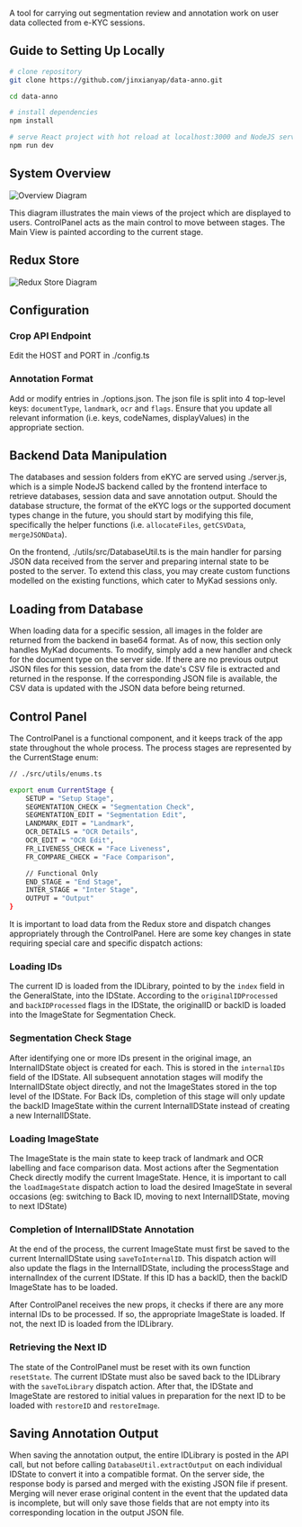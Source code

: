 A tool for carrying out segmentation review and annotation work on user data collected from e-KYC sessions.

## Guide to Setting Up Locally
```bash
# clone repository
git clone https://github.com/jinxianyap/data-anno.git

cd data-anno

# install dependencies
npm install

# serve React project with hot reload at localhost:3000 and NodeJS server at localhost:5000
npm run dev
```
## System Overview
![Overview Diagram](https://drive.google.com/uc?export=view&id=1wz88ml6FLm8UfYZxshD1IuMAJyqD4G1i)

This diagram illustrates the main views of the project which are displayed to users. ControlPanel acts as the main control to move between stages. The Main View is painted according to the current stage.

## Redux Store
![Redux Store Diagram](https://drive.google.com/uc?export=view&id=1Lyu-bXF6oFuNZUbzNMOUeTolZyxIt_ya)

## Configuration
### Crop API Endpoint
Edit the HOST and PORT in ./config.ts
### Annotation Format
Add or modify entries in ./options.json. The json file is split into 4 top-level keys: `documentType`, `landmark`, `ocr` and `flags`. Ensure that you update all relevant information (i.e. keys, codeNames, displayValues) in the appropriate section.

## Backend Data Manipulation
The databases and session folders from eKYC are served using ./server.js, which is a simple NodeJS backend called by the frontend interface to retrieve databases, session data and save annotation output. Should the database structure, the format of the eKYC logs or the supported document types change in the future, you should start by modifying this file, specifically the helper functions (i.e. `allocateFiles`, `getCSVData`, `mergeJSONData`). 

On the frontend, ./utils/src/DatabaseUtil.ts is the main handler for parsing JSON data received from the server and preparing internal state to be posted to the server. To extend this class, you may create custom functions modelled on the existing functions, which cater to MyKad sessions only.

## Loading from Database
When loading data for a specific session, all images in the folder are returned from the backend in base64 format. As of now, this section only handles MyKad documents. To modify, simply add a new handler and check for the document type on the server side. If there are no previous output JSON files for this session, data from the date's CSV file is extracted and returned in the response. If the corresponding JSON file is available, the CSV data is updated with the JSON data before being returned.

## Control Panel
The ControlPanel is a functional component, and it keeps track of the app state throughout the whole process. The process stages are represented by the CurrentStage enum: 
```bash
// ./src/utils/enums.ts

export enum CurrentStage {
    SETUP = "Setup Stage",
    SEGMENTATION_CHECK = "Segmentation Check",
    SEGMENTATION_EDIT = "Segmentation Edit",
    LANDMARK_EDIT = "Landmark",
    OCR_DETAILS = "OCR Details",
    OCR_EDIT = "OCR Edit",
    FR_LIVENESS_CHECK = "Face Liveness",
    FR_COMPARE_CHECK = "Face Comparison",

    // Functional Only
    END_STAGE = "End Stage",
    INTER_STAGE = "Inter Stage",
    OUTPUT = "Output"
}
```
It is important to load data from the Redux store and dispatch changes appropriately through the ControlPanel. Here are some key changes in state requiring special care and specific dispatch actions:

### Loading IDs
The current ID is loaded from the IDLibrary, pointed to by the `index` field in the GeneralState, into the IDState. According to the `originalIDProcessed` and `backIDProcessed` flags in the IDState, the originalID or backID is loaded into the ImageState for Segmentation Check.

### Segmentation Check Stage
After identifying one or more IDs present in the original image, an InternalIDState object is created for each. This is stored in the `internalIDs` field of the IDState. All subsequent annotation stages will modify the InternalIDState object directly, and not the ImageStates stored in the top level of the IDState. For Back IDs, completion of this stage will only update the backID ImageState within the current InternalIDState instead of creating a new InternalIDState.

### Loading ImageState
The ImageState is the main state to keep track of landmark and OCR labelling and face comparison data. Most actions after the Segmentation Check directly modify the current ImageState. Hence, it is important to call the `loadImageState` dispatch action to load the desired ImageState in several occasions (eg: switching to Back ID, moving to next InternalIDState, moving to next IDState)

### Completion of InternalIDState Annotation
At the end of the process, the current ImageState must first be saved to the current InternalIDState using `saveToInternalID`. This dispatch action will also update the flags in the InternalIDState, including the processStage and internalIndex of the current IDState. If this ID has a backID, then the backID ImageState has to be loaded.

After ControlPanel receives the new props, it checks if there are any more internal IDs to be processed. If so, the appropriate ImageState is loaded. If not, the next ID is loaded from the IDLibrary.

### Retrieving the Next ID
The state of the ControlPanel must be reset with its own function `resetState`. The current IDState must also be saved back to the IDLibrary with the `saveToLibrary` dispatch action. After that, the IDState and ImageState are restored to initial values in preparation for the next ID to be loaded with `restoreID` and `restoreImage`.

## Saving Annotation Output
When saving the annotation output, the entire IDLibrary is posted in the API call, but not before calling `DatabaseUtil.extractOutput` on each individual IDState to convert it into a compatible format. On the server side, the response body is parsed and merged with the existing JSON file if present. Merging will never erase original content in the event that the updated data is incomplete, but will only save those fields that are not empty into its corresponding location in the output JSON file.

